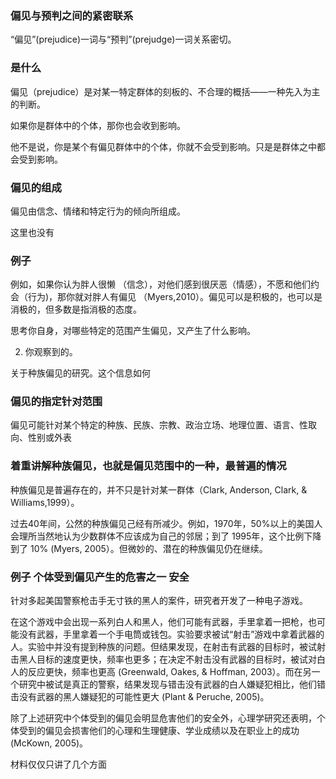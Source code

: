 ### 偏见与预判之间的紧密联系

“偏见”(prejudice)一词与“预判”(prejudge)一词关系密切。



### 是什么

偏见（prejudice）是对某一特定群体的刻板的、不合理的概括——一种先入为主的判断。

如果你是群体中的个体，那你也会收到影响。

他不是说，你是某个有偏见群体中的个体，你就不会受到影响。只是是群体之中都会受到影响。

### 偏见的组成

偏见由信念、情绪和特定行为的倾向所组成。

这里也没有

### 例子

例如，如果你认为胖人很懒 （信念），对他们感到很厌恶（情感），不愿和他们约会（行为)，那你就对胖人有偏见 （Myers,2010）。偏见可以是积极的，也可以是消极的，但多数是指消极的态度。



思考你自身，对哪些特定的范围产生偏见，又产生了什么影响。

2. 你观察到的。



关于种族偏见的研究。这个信息如何

### 偏见的指定针对范围

偏见可能针对某个特定的种族、民族、宗教、政治立场、地理位置、语言、性取向、性别或外表

### 着重讲解种族偏见，也就是偏见范围中的一种，最普遍的情况

种族偏见是普遍存在的，并不只是针对某一群体（Clark, Anderson, Clark, & Williams,1999）。

过去40年间，公然的种族偏见己经有所减少。例如，1970年，50%以上的美国人会理所当然地认为少数群体不应该成为自己的邻居；到了 1995年，这个比例下降到了 10% (Myers, 2005）。但微妙的、潜在的种族偏见仍在继续。

### 例子 个体受到偏见产生的危害之一 安全

针对多起美国警察枪击手无寸铁的黑人的案件，研究者开发了一种电子游戏。

在这个游戏中会出现一系列白人和黑人，他们可能有武器，手里拿着一把枪，也可能没有武器，手里拿着一个手电筒或钱包。实验要求被试“射击”游戏中拿着武器的人。实验中并没有提到种族的问题。但结果发现，在射击有武器的目标时，被试射击黑人目标的速度更快，频率也更多；在决定不射击没有武器的目标时，被试对白人的反应更快，频率也更高 (Greenwald, Oakes, & Hoffman, 2003）。而在另一个研究中被试是真正的警察，结果发现与错击没有武器的白人嫌疑犯相比，他们错击没有武器的黑人嫌疑犯的可能性更大 (Plant & Peruche, 2005)。

除了上述研究中个体受到的偏见会明显危害他们的安全外，心理学研究还表明，个体受到的偏见会损害他们的心理和生理健康、学业成绩以及在职业上的成功 (McKown, 2005)。







材料仅仅只讲了几个方面